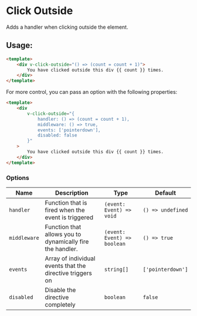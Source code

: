# Click Outside

Adds a handler when clicking outside the element.

## Usage:

```html
<template>
	<div v-click-outside="() => (count = count + 1)">
		You have clicked outside this div {{ count }} times.
	</div>
</template>
```

For more control, you can pass an option with the following properties:

```html
<template>
	<div
		v-click-outside="{
			handler: () => (count = count + 1),
			middleware: () => true,
			events: ['pointerdown'],
			disabled: false
		}"
	>
		You have clicked outside this div {{ count }} times.
	</div>
</template>
```

### Options
| Name         | Description                                               | Type                        | Default           |
|--------------|-----------------------------------------------------------|-----------------------------|-------------------|
| `handler`    | Function that is fired when the event is triggered        | `(event: Event) => void`    | `() => undefined` |
| `middleware` | Function that allows you to dynamically fire the handler. | `(event: Event) => boolean` | `() => true`      |
| `events`     | Array of individual events that the directive triggers on | `string[]`                  | `['pointerdown']` |
| `disabled`   | Disable the directive completely                          | `boolean`                   | `false`            |
